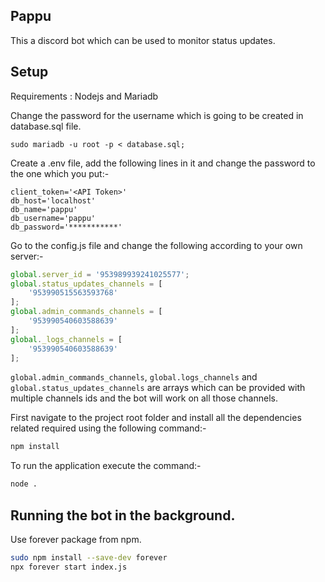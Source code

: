 ## Pappu

This a discord bot which can be used to monitor status updates.


## Setup

Requirements : Nodejs and Mariadb

Change the password for the username which is going to be created in database.sql file.
```
sudo mariadb -u root -p < database.sql;
```

Create a .env file, add the following lines in it and change the password to the one which you put:-
```
client_token='<API Token>'
db_host='localhost'
db_name='pappu'
db_username='pappu'
db_password='***********'
```

Go to the config.js file and change the following according to your own server:-
```js
global.server_id = '953989939241025577';
global.status_updates_channels = [
	'953990515563593768'
];
global.admin_commands_channels = [
	'953990540603588639'
];
global._logs_channels = [
	'953990540603588639'
];
```
`global.admin_commands_channels`, `global.logs_channels` and `global.status_updates_channels` are arrays which can be provided with multiple channels ids and the bot will work on all those channels.

First navigate to the project root folder and install all the dependencies related required using the following command:-
```bash
npm install
```

To run the application execute the command:-
```bash
node .
```

## Running the bot in the background.

Use forever package from npm.


```bash
sudo npm install --save-dev forever
npx forever start index.js
```
